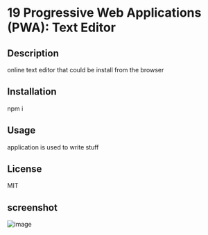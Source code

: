 # 19 Progressive Web Applications (PWA): Text Editor
## Description

online text editor that could be install from the browser

## Installation
npm i

## Usage
application is used to write stuff

## License

MIT

## screenshot


![image](https://user-images.githubusercontent.com/84696281/215920028-e889bd56-fb1a-43a6-879e-3708103020d2.png)

